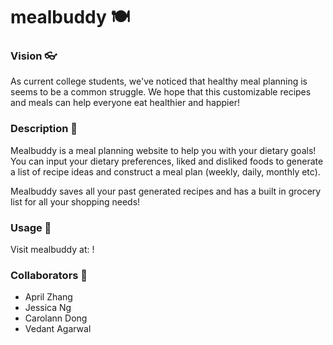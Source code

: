 # mealbuddy 🍽


### Vision 👓

As current college students, we've noticed that healthy meal planning is seems to be a common struggle. We hope that this customizable recipes and meals can help everyone eat healthier and happier!

### Description 🥬

Mealbuddy is a meal planning website to help you with your dietary goals! You can input your dietary preferences, liked and disliked foods to generate a list of recipe ideas and construct a meal plan (weekly, daily, monthly etc).

Mealbuddy saves all your past generated recipes and has a built in grocery list for all your shopping needs!


### Usage 🔖

Visit mealbuddy at: <insert link here>!

### Collaborators 🏡

- April Zhang
- Jessica Ng
- Carolann Dong
- Vedant Agarwal


